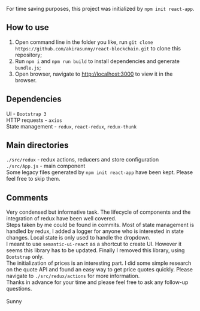 For time saving purposes, this project was initialized by `npm init react-app`.

## How to use

1. Open command line in the folder you like, run `git clone https://github.com/akirasunny/react-blockchain.git` to clone this repository;
2. Run `npm i` and `npm run build` to install dependencies and generate `bundle.js`;
3. Open browser, navigate to [http://localhost:3000](http://localhost:3000) to view it in the browser.

## Dependencies

UI - `Bootstrap 3` <br/>
HTTP requests - `axios` <br/>
State management - `redux`, `react-redux`, `redux-thunk` <br/>

## Main directories

`./src/redux` - redux actions, reducers and store configuration <br/>
`./src/App.js` - main component <br/>
Some legacy files generated by `npm init react-app` have been kept. Please feel free to skip them.

## Comments

Very condensed but informative task. The lifecycle of components and the integration of redux have been well covered.<br/>
Steps taken by me could be found in commits. Most of state management is handled by redux, I added a logger for anyone who is interested in state changes. Local state is only used to handle the dropdown.<br/>
I meant to use `semantic-ui-react` as a shortcut to create UI. However it seems this library has to be updated. Finally I removed this library, using `Bootstrap` only.<br/>
The initialization of prices is an interesting part. I did some simple research on the quote API and found an easy way to get price quotes quickly. Please navigate to `./src/redux/actions` for more information.<br/>
Thanks in advance for your time and please feel free to ask any follow-up questions.<br/>
<br/>
Sunny